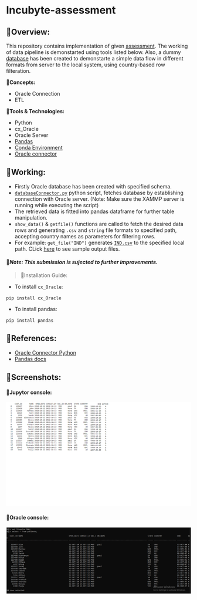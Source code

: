 # Incubyte-assessment

## 🔹Overview:
This repository contains implementation of given [assessment](https://github.com/aishwarya1996-unkule/Incubyte_Assessment/blob/main/Data%20Engineer%20Assignment%20-%20C-DAC.pdf). The working of data pipeline is demonstarted using tools listed below. Also, a dummy [database](https://github.com/aishwarya1996-unkule/Incubyte_Assessment/tree/main/Data%20Files) has been created to demonstarte a simple data flow in different formats from server to the local system, using country-based row filteration.

🔸**Concepts:**
- Oracle Connection 
- ETL

🔸**Tools & Technologies:**
- Python 
- cx_Oracle
- Oracle Server
- [Pandas](https://pandas.pydata.org/docs/)
- [Conda Environment](https://conda.io/projects/conda/en/latest/user-guide/tasks/manage-environments.html#activating-an-environment)
- [Oracle connector](https://www.oracle.com/database/technologies/appdev/python/quickstartpythononprem.html)

## 🔹Working:
- Firstly Oracle database has been created with specified schema.
- [```databaseConnector.py```](https://github.com/aishwarya1996-unkule/Incubyte_Assessment/tree/main/Code/databaseConnector.py) python script, fetches database by establishing connection with Oracle server. (Note: Make sure the XAMMP server is running while executing the script)
- The retrieved data is fitted into pandas dataframe for further table manipulation.
- ```show_data()``` & ```getfile()``` functions are called to fetch the desired data rows and generating ```.csv``` and ```string``` file formats to specified path, accepting country names as parameters for filtering rows. 
- For example: ```get_file("IND")``` generates [```IND.csv```](https://github.com/aishwarya1996-unkule/Incubyte_Assessment/tree/main/Data%20Files/IND.csv) to the specified local path. CLick [here](https://github.com/aishwarya1996-unkule/Incubyte_Assessment/tree/main/Data%20Files) to see sample output files.


####  📌*Note: This submission is sujected to further improvements.*
  
  >🔸Installation Guide:
- To install ```cx_Oracle```:
```
pip install cx_Oracle
```
- To install pandas:
```
pip install pandas
```
## 🔹References:
- [Oracle Connector Python](https://www.oracle.com/database/technologies/appdev/python/quickstartpythononprem.html)
- [Pandas docs](https://pandas.pydata.org/docs/)

## 🔹Screenshots:
#### 🔸Jupytor console:
![alt tag](https://github.com/aishwarya1996-unkule/Incubyte_Assessment/blob/main/Screenshots/Jupytor_Console.png)

#### 🔸Oracle console:
![alt tag](https://github.com/aishwarya1996-unkule/Incubyte_Assessment/blob/main/Screenshots/Oracle_Console.png)

